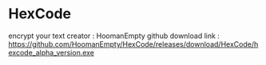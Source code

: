 # HexCode
encrypt your text
creator : HoomanEmpty
github download link : https://github.com/HoomanEmpty/HexCode/releases/download/HexCode/hexcode_alpha_version.exe

